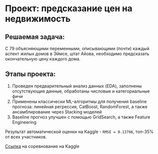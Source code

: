 # Проект: предсказание цен на недвижимость

## Решаемая задача: 
С 79 объясняющими переменными, описывающими (почти) каждый аспект жилых домов в Эймсе, штат Айова, необходимо предсказать окончательную цену каждого дома.

## Этапы проекта: 
1. Проведен предварительный анализ данных (EDA), заполнены отсутствующие данные, обработаны числовые и категориальные фичи
2. Применены классически ML-алгоритмы для получения baseline прогноза: линейная регрессия, CatBoost, RandomForest, а также ансамблирование через Stacking моделей
3. Baseline прогноз улучшен с помощью GridSearch, а также Feature Engineering

Результат автоматической оценки на Kaggle - `RMSE = 0.13786`, топ-35% от всех участников. 

[Ссылка](https://www.kaggle.com/competitions/house-prices-advanced-regression-techniques/overview) на соревнование на Kaggle
